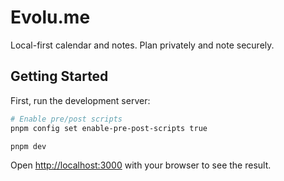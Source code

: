 # Evolu.me

Local-first calendar and notes. Plan privately and note securely.

## Getting Started

First, run the development server:

```bash
# Enable pre/post scripts
pnpm config set enable-pre-post-scripts true

pnpm dev
```

Open [http://localhost:3000](http://localhost:3000) with your browser to see the result.
